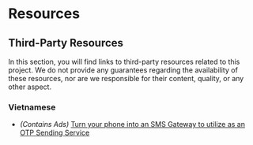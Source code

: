 # Resources

## Third-Party Resources

In this section, you will find links to third-party resources related to this project. We do not provide any guarantees regarding the availability of these resources, nor are we responsible for their content, quality, or any other aspect.

### Vietnamese

- *(Contains Ads)* [Turn your phone into an SMS Gateway to utilize as an OTP Sending Service](https://gettips200ok.netlify.app/2024/05/01/bien-dien-thoai-thanh-sms-gateway-tan-dung-lam-service-send-otp/)
